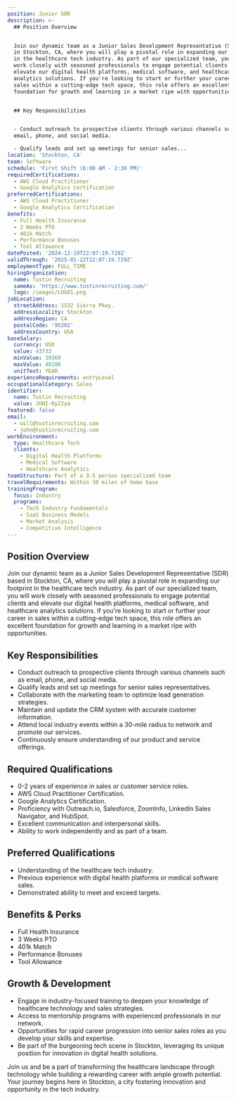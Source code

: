 ```yaml
---
position: Junior SDR
description: >-
  ## Position Overview


  Join our dynamic team as a Junior Sales Development Representative (SDR) based
  in Stockton, CA, where you will play a pivotal role in expanding our footprint
  in the healthcare tech industry. As part of our specialized team, you will
  work closely with seasoned professionals to engage potential clients and
  elevate our digital health platforms, medical software, and healthcare
  analytics solutions. If you're looking to start or further your career in
  sales within a cutting-edge tech space, this role offers an excellent
  foundation for growth and learning in a market ripe with opportunities.


  ## Key Responsibilities


  - Conduct outreach to prospective clients through various channels such as
  email, phone, and social media.

  - Qualify leads and set up meetings for senior sales...
location: 'Stockton, CA'
team: Software
schedule: 'First Shift (6:00 AM - 2:30 PM)'
requiredCertifications:
  - AWS Cloud Practitioner
  - Google Analytics Certification
preferredCertifications:
  - AWS Cloud Practitioner
  - Google Analytics Certification
benefits:
  - Full Health Insurance
  - 3 Weeks PTO
  - 401k Match
  - Performance Bonuses
  - Tool Allowance
datePosted: '2024-12-19T22:07:19.729Z'
validThrough: '2025-01-22T22:07:19.729Z'
employmentType: FULL_TIME
hiringOrganization:
  name: Tustin Recruiting
  sameAs: 'https://www.tustinrecruiting.com/'
  logo: /images/LOGO1.png
jobLocation:
  streetAddress: 1532 Sierra Pkwy.
  addressLocality: Stockton
  addressRegion: CA
  postalCode: '95202'
  addressCountry: USA
baseSalary:
  currency: USD
  value: 43733
  minValue: 39360
  maxValue: 48106
  unitText: YEAR
experienceRequirements: entryLevel
occupationalCategory: Sales
identifier:
  name: Tustin Recruiting
  value: JUNI-0y22ya
featured: false
email:
  - will@tustinrecruiting.com
  - john@tustinrecruiting.com
workEnvironment:
  type: Healthcare Tech
  clients:
    - Digital Health Platforms
    - Medical Software
    - Healthcare Analytics
teamStructure: Part of a 3-5 person specialized team
travelRequirements: Within 30 miles of home base
trainingProgram:
  focus: Industry
  programs:
    - Tech Industry Fundamentals
    - SaaS Business Models
    - Market Analysis
    - Competitive Intelligence
---
```




## Position Overview

Join our dynamic team as a Junior Sales Development Representative (SDR) based in Stockton, CA, where you will play a pivotal role in expanding our footprint in the healthcare tech industry. As part of our specialized team, you will work closely with seasoned professionals to engage potential clients and elevate our digital health platforms, medical software, and healthcare analytics solutions. If you're looking to start or further your career in sales within a cutting-edge tech space, this role offers an excellent foundation for growth and learning in a market ripe with opportunities.

## Key Responsibilities

- Conduct outreach to prospective clients through various channels such as email, phone, and social media.
- Qualify leads and set up meetings for senior sales representatives.
- Collaborate with the marketing team to optimize lead generation strategies.
- Maintain and update the CRM system with accurate customer information.
- Attend local industry events within a 30-mile radius to network and promote our services.
- Continuously ensure understanding of our product and service offerings.

## Required Qualifications

- 0-2 years of experience in sales or customer service roles.
- AWS Cloud Practitioner Certification.
- Google Analytics Certification.
- Proficiency with Outreach.io, Salesforce, ZoomInfo, LinkedIn Sales Navigator, and HubSpot.
- Excellent communication and interpersonal skills.
- Ability to work independently and as part of a team.

## Preferred Qualifications

- Understanding of the healthcare tech industry.
- Previous experience with digital health platforms or medical software sales.
- Demonstrated ability to meet and exceed targets.

## Benefits & Perks

- Full Health Insurance
- 3 Weeks PTO
- 401k Match
- Performance Bonuses
- Tool Allowance

## Growth & Development

- Engage in industry-focused training to deepen your knowledge of healthcare technology and sales strategies.
- Access to mentorship programs with experienced professionals in our network.
- Opportunities for rapid career progression into senior sales roles as you develop your skills and expertise.
- Be part of the burgeoning tech scene in Stockton, leveraging its unique position for innovation in digital health solutions.

Join us and be a part of transforming the healthcare landscape through technology while building a rewarding career with ample growth potential. Your journey begins here in Stockton, a city fostering innovation and opportunity in the tech industry.
